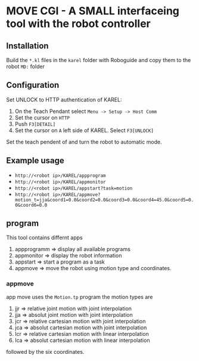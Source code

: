 # MOVE CGI - A SMALL interfaceing tool with the robot controller 


## Installation
Build the `*.kl` files in the `karel` folder with Roboguide and copy them to the robot `MD:` folder


## Configuration
Set UNLOCK to HTTP authentication of KAREL: 
1. On the Teach Pendant select `Menu -> Setup -> Host Comm`
2. Set the cursor on `HTTP`
3. Push `F3[DETAIL]`
4. Set the cursor on `A` left side of KAREL. Select `F3[UNLOCK]`

Set the teach pendent of and turn the robot to automatic mode.

## Example usage
* `http://<robot ip>/KAREL/appprogram`
* `http://<robot ip>/KAREL/appmonitor`
* `http://<robot ip>/KAREL/appstart?task=motion`
* `http://<robot ip>/KAREL/appmove?motion_t=jja&coord1=0.0&coord2=0.0&coord3=0.0&coord4=45.0&coord5=0.0&coord6=0.0`

## program

This tool contains differnt apps

1.  appprogramm => display all available programs
2.  appmonitor => display the robot information
3.  appstart => start a program as a task
4.  appmove => move the robot using motion type and coordinates.

### appmove
app move uses the `Motion.tp` program the motion types are

1. jjr => relative joint motion with joint interpolation
2. jja => absolut joint motion with joint interpolation
3. jcr => relative cartesian motion with joint interpolation
4. jca => absolut cartesian motion with joint interpolation
5. lcr => relative cartesian motion with linear interpolation
6. lca => absolut cartesian motion with linear interpolation
 
followed by the six coordinates.